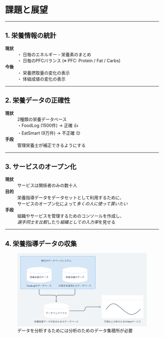 <!--
- 栄養情報の統計
- 栄養データの正確性
- サービスのオープン化
- 栄養指導データの収集
-->

<!-- transition: flip -->

# 課題と展望

---

## 1. 栄養情報の統計

<dl>
  <dt><strong>現状</strong></dt>
  <dd>
  ・ 日毎のエネルギー・栄養素のまとめ<br>
  ・ 日毎のPFCバランス <span class="mark">(※ PFC: Protein / Fat / Carbs)</span>
  </dd>
  <dt><strong>今後</strong></dt>
  <dd>
  ・ 栄養摂取量の変化の表示<br>
  ・ 体組成値の変化の表示
  </dd>
</dl>

---

## 2. 栄養データの正確性

<dl>
  <dt><strong>現状</strong></dt>
  <dd>
      2種類の栄養データベース<br>
    ・FoodLog (1500件) → 正確 👍<br>
    ・EatSmart (9万件) → 不正確 😔
  </dd>
  <dt>
    <strong>手段</strong>
  </dt>
  <dd>
    管理栄養士が補正できるようにする
  </dd>
</dl>

---

## 3. サービスのオープン化

<dl>
  <dt><strong>現状</strong></dt>
  <dd>サービスは関係者のみの数十人</dd>
  <dt><strong>目的</strong></dt>
  <dd>
    栄養指導データをデータセットとして利用するために、<br>
    サービスのオープン化によって<em>多くの人に使って貰いたい</em>
  </dd>
  <dt>
    <strong>手段</strong>
  </dt>
  <dd>
    組織やサービスを管理するためのコンソールを作成し、<br>
    <em>選手同士を比較</em>したり<em>組織としての入力率</em>を見せる
  </dd>
</dl>

---

## 4. 栄養指導データの収集

<figure>
  <img src="../images/collect-data.png" class="raw">
  <figcaption>データを分析するためには分析のためのデータ集積所が必要</figcaption>
</figure>
